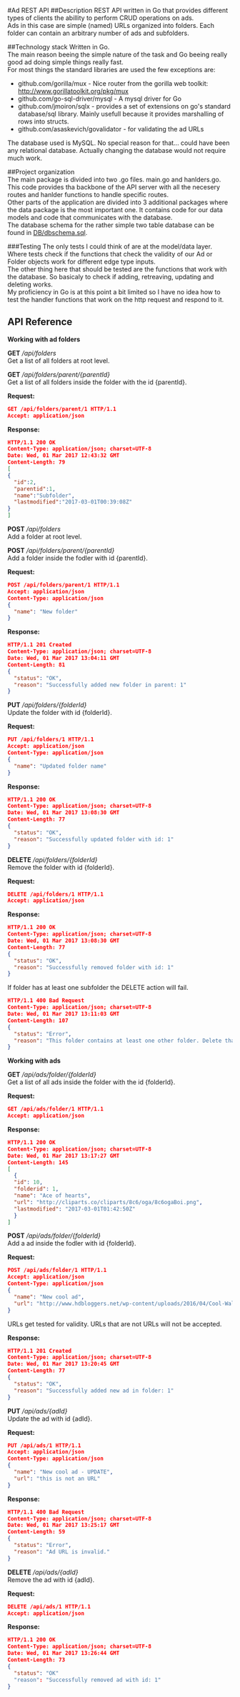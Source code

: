 #Ad REST API
##Description
REST API written in Go that provides different types of clients the abillity to perform CRUD operations on ads.  
Ads in this case are simple (named) URLs organized into folders. Each folder can contain an arbitrary number of ads and subfolders.

##Technology stack
Written in Go.  
The main reason beeing the simple nature of the task and Go beeing really good ad doing simple things really fast.  
For most things the standard libraries are used the few exceptions are:
* github.com/gorilla/mux - Nice router from the gorilla web toolkit: http://www.gorillatoolkit.org/pkg/mux 
* github.com/go-sql-driver/mysql - A mysql driver for Go
* github.com/jmoiron/sqlx - provides a set of extensions on go's standard database/sql library. Mainly usefull because it provides marshalling of rows into structs.
* github.com/asaskevich/govalidator - for validating the ad URLs

The database used is MySQL. No special reason for that... could have been any relational database. Actually changing the database would not require much work.

##Project organization  
The main package is divided into two .go files. main.go and hanlders.go. This code provides tha backbone of the API server with all the necesery routes and hanlder functions to handle specific routes.  
Other parts of the application are divided into 3 additional packages where the data package is the most important one. It contains code for our data models and code that communicates with the database.  
The database schema for the rather simple two table database can be found in [DB/dbschema.sql](https://github.com/TomyMMX/ad-server/blob/master/DB/dbschema.sql).  

###Testing
The only tests I could think of are at the model/data layer. Where tests check if the functions that check the validity of our Ad or Folder objects work for different edge type inputs.  
The other thing here that should be tested are the functions that work with the database. So basicaly to check if adding, retreaving, updating and deleting works.  
My proficiency in Go is at this point a bit limited so I have no idea how to test the handler functions that work on the http request and respond to it. 

## API Reference

**Working with ad folders**  

**GET** */api/folders*  
Get a list of all folders at root level.

**GET** */api/folders/parent/{parentId}*  
Get a list of all folders inside the folder with the id {parentId}.

**Request:**
```JSON
GET /api/folders/parent/1 HTTP/1.1
Accept: application/json
```
**Response:**
```JSON
HTTP/1.1 200 OK
Content-Type: application/json; charset=UTF-8
Date: Wed, 01 Mar 2017 12:43:32 GMT
Content-Length: 79
[
{
  "id":2,
  "parentid":1,
  "name":"Subfolder",
  "lastmodified":"2017-03-01T00:39:08Z"
}
]
```

**POST** */api/folders*  
Add a folder at root level.

**POST** */api/folders/parent/{parentId}*  
Add a folder inside the fodler with id {parentId}.

**Request:**
```JSON
POST /api/folders/parent/1 HTTP/1.1
Accept: application/json
Content-Type: application/json
{
  "name": "New folder"
}
```

**Response:**
```JSON
HTTP/1.1 201 Created
Content-Type: application/json; charset=UTF-8
Date: Wed, 01 Mar 2017 13:04:11 GMT
Content-Length: 81
{
  "status": "OK",
  "reason": "Successfully added new folder in parent: 1"
}
```

**PUT** */api/folders/{folderId}*  
Update the folder with id {folderId}.

**Request:**
```JSON
PUT /api/folders/1 HTTP/1.1
Accept: application/json
Content-Type: application/json
{
  "name": "Updated folder name"
}
```

**Response:**
```JSON
HTTP/1.1 200 OK
Content-Type: application/json; charset=UTF-8
Date: Wed, 01 Mar 2017 13:08:30 GMT
Content-Length: 77
{
  "status": "OK",
  "reason": "Successfully updated folder with id: 1"
}
```

**DELETE** */api/folders/{folderId}*  
Remove the folder with id {folderId}.

**Request:**
```JSON
DELETE /api/folders/1 HTTP/1.1
Accept: application/json
```

**Response:**
```JSON
HTTP/1.1 200 OK
Content-Type: application/json; charset=UTF-8
Date: Wed, 01 Mar 2017 13:08:30 GMT
Content-Length: 77
{
  "status": "OK",
  "reason": "Successfully removed folder with id: 1"
}
```
If folder has at least one subfolder the DELETE action will fail.
```JSON
HTTP/1.1 400 Bad Request
Content-Type: application/json; charset=UTF-8
Date: Wed, 01 Mar 2017 13:11:03 GMT
Content-Length: 107
{
  "status": "Error",
  "reason": "This folder contains at least one other folder. Delete that first."
}
```

**Working with ads**  

**GET** */api/ads/folder/{folderId}*  
Get a list of all ads inside the folder with the id {folderId}.

**Request:**
```JSON
GET /api/ads/folder/1 HTTP/1.1
Accept: application/json
```
**Response:**
```JSON
HTTP/1.1 200 OK
Content-Type: application/json; charset=UTF-8
Date: Wed, 01 Mar 2017 13:17:27 GMT
Content-Length: 145
[
  {
  "id": 10,
  "folderid": 1,
  "name": "Ace of hearts",
  "url": "http://cliparts.co/cliparts/8c6/oga/8c6ogaBoi.png",
  "lastmodified": "2017-03-01T01:42:50Z"
  }
]
```

**POST** */api/ads/folder/{folderId}*  
Add a ad inside the fodler with id {folderId}.

**Request:**
```JSON
POST /api/ads/folder/1 HTTP/1.1
Accept: application/json
Content-Type: application/json
{
  "name": "New cool ad",
  "url": "http://www.hdbloggers.net/wp-content/uploads/2016/04/Cool-Wallpapers.jpg"
}
```
URLs get tested for validity. URLs that are not URLs will not be accepted.

**Response:**
```JSON
HTTP/1.1 201 Created
Content-Type: application/json; charset=UTF-8
Date: Wed, 01 Mar 2017 13:20:45 GMT
Content-Length: 77
{
  "status": "OK",
  "reason": "Successfully added new ad in folder: 1"
}
```

**PUT** */api/ads/{adId}*  
Update the ad with id {adId}.

**Request:**
```JSON
PUT /api/ads/1 HTTP/1.1
Accept: application/json
Content-Type: application/json
{
  "name": "New cool ad - UPDATE",
  "url": "this is not an URL"
}
```

**Response:**
```JSON
HTTP/1.1 400 Bad Request
Content-Type: application/json; charset=UTF-8
Date: Wed, 01 Mar 2017 13:25:17 GMT
Content-Length: 59
{
  "status": "Error",
  "reason": "Ad URL is invalid."
}
```

**DELETE** */api/ads/{adId}*  
Remove the ad with id {adId}.

**Request:**
```JSON
DELETE /api/ads/1 HTTP/1.1
Accept: application/json
```

**Response:**
```JSON
HTTP/1.1 200 OK
Content-Type: application/json; charset=UTF-8
Date: Wed, 01 Mar 2017 13:26:44 GMT
Content-Length: 73
{
  "status": "OK"
  "reason": "Successfully removed ad with id: 1"
}
```
